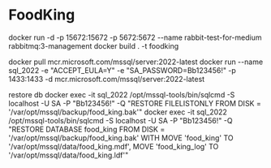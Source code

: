 # FoodKing
docker run -d -p 15672:15672 -p 5672:5672 --name rabbit-test-for-medium rabbitmq:3-management
docker build . -t foodking

docker pull mcr.microsoft.com/mssql/server:2022-latest
docker run --name sql_2022 -e "ACCEPT_EULA=Y" -e "SA_PASSWORD=Bb123456!" -p 1433:1433 -d mcr.microsoft.com/mssql/server:2022-latest

restore db
docker exec -it sql_2022 /opt/mssql-tools/bin/sqlcmd -S localhost -U SA -P "Bb123456!" -Q "RESTORE FILELISTONLY FROM DISK = '/var/opt/mssql/backup/food_king.bak'"
docker exec -it sql_2022 /opt/mssql-tools/bin/sqlcmd -S localhost -U SA -P "Bb123456!" -Q "RESTORE DATABASE food_king FROM DISK = '/var/opt/mssql/backup/food_king.bak' WITH MOVE 'food_king' TO '/var/opt/mssql/data/food_king.mdf', MOVE 'food_king_log' TO '/var/opt/mssql/data/food_king.ldf'"